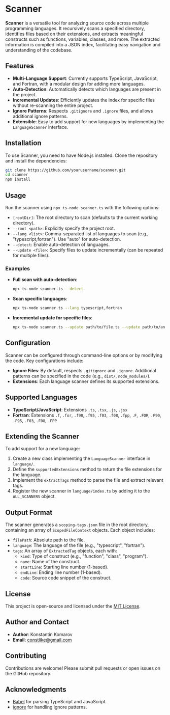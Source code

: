 # Scanner

**Scanner** is a versatile tool for analyzing source code across multiple programming languages. It recursively scans a specified directory, identifies files based on their extensions, and extracts meaningful constructs such as functions, variables, classes, and more. The extracted information is compiled into a JSON index, facilitating easy navigation and understanding of the codebase.

## Features

- **Multi-Language Support**: Currently supports TypeScript, JavaScript, and Fortran, with a modular design for adding more languages.
- **Auto-Detection**: Automatically detects which languages are present in the project.
- **Incremental Updates**: Efficiently updates the index for specific files without re-scanning the entire project.
- **Ignore Patterns**: Respects `.gitignore` and `.ignore` files, and allows additional ignore patterns.
- **Extensible**: Easy to add support for new languages by implementing the `LanguageScanner` interface.

## Installation

To use Scanner, you need to have Node.js installed. Clone the repository and install the dependencies:

```bash
git clone https://github.com/yourusername/scanner.git
cd scanner
npm install
```

## Usage

Run the scanner using `npx ts-node scanner.ts` with the following options:

- `[rootDir]`: The root directory to scan (defaults to the current working directory).
- `--root <path>`: Explicitly specify the project root.
- `--lang <list>`: Comma-separated list of languages to scan (e.g., "typescript,fortran"). Use "auto" for auto-detection.
- `--detect`: Enable auto-detection of languages.
- `--update <file>`: Specify files to update incrementally (can be repeated for multiple files).

### Examples

- **Full scan with auto-detection**:
  ```bash
  npx ts-node scanner.ts --detect
  ```
- **Scan specific languages**:
  ```bash
  npx ts-node scanner.ts --lang typescript,fortran
  ```
- **Incremental update for specific files**:
  ```bash
  npx ts-node scanner.ts --update path/to/file.ts --update path/to/another/file.f90
  ```

## Configuration

Scanner can be configured through command-line options or by modifying the code. Key configurations include:

- **Ignore Files**: By default, respects `.gitignore` and `.ignore`. Additional patterns can be specified in the code (e.g., `dist/`, `node_modules/`).
- **Extensions**: Each language scanner defines its supported extensions.

## Supported Languages

- **TypeScript/JavaScript**: Extensions `.ts`, `.tsx`, `.js`, `.jsx`
- **Fortran**: Extensions `.f`, `.for`, `.f90`, `.f95`, `.f03`, `.f08`, `.fpp`, `.F`, `.FOR`, `.F90`, `.F95`, `.F03`, `.F08`, `.FPP`

## Extending the Scanner

To add support for a new language:

1. Create a new class implementing the `LanguageScanner` interface in `language/`.
2. Define the `supportedExtensions` method to return the file extensions for the language.
3. Implement the `extractTags` method to parse the file and extract relevant tags.
4. Register the new scanner in `language/index.ts` by adding it to the `ALL_SCANNERS` object.

## Output Format

The scanner generates a `scoping-tags.json` file in the root directory, containing an array of `ScopedFileContext` objects. Each object includes:

- `filePath`: Absolute path to the file.
- `language`: The language of the file (e.g., "typescript", "fortran").
- `tags`: An array of `ExtractedTag` objects, each with:
  - `kind`: Type of construct (e.g., "function", "class", "program").
  - `name`: Name of the construct.
  - `startLine`: Starting line number (1-based).
  - `endLine`: Ending line number (1-based).
  - `code`: Source code snippet of the construct.

## License

This project is open-source and licensed under the [MIT License](LICENSE).

## Author and Contact

- **Author**: Konstantin Komarov
- **Email**: constlike@gmail.com

## Contributing

Contributions are welcome! Please submit pull requests or open issues on the GitHub repository.

## Acknowledgments

- [Babel](https://babeljs.io/) for parsing TypeScript and JavaScript.
- [ignore](https://www.npmjs.com/package/ignore) for handling ignore patterns.

